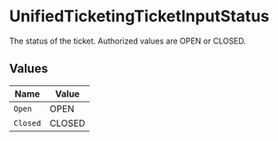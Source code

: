 # UnifiedTicketingTicketInputStatus

The status of the ticket. Authorized values are OPEN or CLOSED.


## Values

| Name     | Value    |
| -------- | -------- |
| `Open`   | OPEN     |
| `Closed` | CLOSED   |